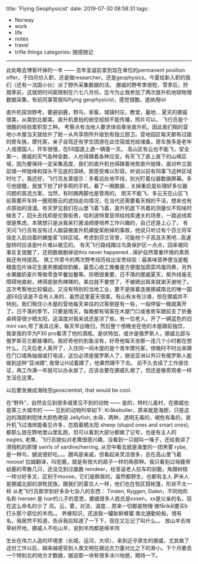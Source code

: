 title: 'Flying Geophysicist'
date: 2019-07-30 08:58:31
tags:
- Norway
- work
- life
- notes
- travel
- trifle things
categories: 随感随记
---

此处略去博客坏掉的一年 —— 去年圣诞前拿到现在单位的permanent position offer，于四月份入职，还是做researcher，还是geophysics。今夏给新入职的我们（还有一法国小伙）派了野外采集数据的活。
挪威的野考季很短，雪季后，狩猎季前，这就把时间窗限制在六七八月份。迄今为止我参加了两次直升机地球物理数据采集，有前同事管我叫flying geophysicist，感觉很酷，遂纳用lol

直升机探测野考，要避驯鹿，野鸟，家畜，城镇村庄，教堂，墓地… 
夏天的挪威很美，从南到北都美。直升机里拍的俯空视频不能传播，照片可以。
飞行员是个很酷的经验累积型工种。
考察点有当地人要求体验乘坐直升机，因此我们租的营地小木屋当天就给升了舱－从共享厕所升级到有独立厨卫。营地园区每天都有过路的房车族，摩托客，亲子自驾还有学生团游在此住宿或充给储备。房车族多是老年人或德国人，开车很慢，在E6国道上遇一辆塞一天。
高山区有云也不能飞，安全第一，挪威的天气各种变数，人也得跟着各种应变。有天飞了直上直下的山峰区域，因为要保持一定采集高度，我们的直升机也得跟着地势直升陡降，面对杵立面前墙一样陡峰和探头不见底的深峡，那感受难以形容。听说以前有同事飞这种区域时吐了，我还好，飞行员友善提示：多看远处地平线，别光盯着仪器数据屏幕。多亏他提醒，我放下拍了好多照的手机，看了一眼数据…
关掉重启是处理好多仪器问题的首选方案，当然，有时踢两脚也是管用的。
雨天不能飞，多云天在山区飞前需要开车转一圈观察云的遮挡走向情况，在当代还需要看天相的干活，想来也有点原始的浪漫。有天梦见我们在山里飞着飞着，直升机底下吊着的测量仪不知啥时候丢了，回头去找却是伦敦街景，哈利波特里巫师给线索通关的场景，一路追线索很是焦虑。本猜想只是派我来打酱油顺便培养工作兴趣的，自己还是上心了。
有天问飞行员有没有过人脑袋被直升机螺旋桨削掉的事故，他说只听过有个芬兰将军误走入启动着的螺旋桨飞转区域。考虑到芬兰背景，可能他个子高且天黑吧…高速旋转时应该是叶片难以被见的。
有天飞行路线蹭过鸟类保护区一点点，回来被同事反复提醒了，还把数据删掉说this never happened...保护自然尊重环境的素质我还有待提高。
换工作至今的两次野考经历给出宝贵经验：最美味营养便当是粗粮面包片抹花生酱夹挪威棕奶酪，最宽心收工晚餐是方便面加蔬菜鸡蛋同煮，另外水果酸奶麦片等做零食早餐加餐等。防晒很重要，日不落的挪威夏天，紫外线毫无障碍地直射，烤得皮肤热辣辣的。美白就不要想了，不被晒出斑来就谢天谢地了。这次考察地比较偏远，又没有特别的当地工业，要不是挨着连接挪威南北的唯一国道E6应该是不会有人来的，虽然这里夏天很美，有山有水有沙滩，但在挪威并不特别。我们租住小木屋的营地每天来往的过客倒是有一些，一般停留一晚就离开了。日不落的季节，只要是晴天，每晚都有宿客在木屋门口或者房车跟前支了折叠桌椅穿很少晒太阳，这温度对我来说还是凉了些。有一位老人，开了一辆蓝色的旧mini van,带了渔具过来，每天早出晚归，然后整个傍晚坐在他的木屋跟前独饮，我拿我的华为P30 pro看清了他的酒瓶，是伏特加，或许是俄罗斯人，挪威北部与俄罗斯芬兰都接壤的。我好奇他钓到鱼没有，好奇他每天坐那一连几个小时都在想什么。几天后老人离开了，入住同一间木屋的是个青年摩托客，傍晚时不时出来蹲在门口墙角抽烟或打电话，这位必须是俄罗斯人了，据说亚洲以外只有俄罗斯人能做到这种“亚洲蹲”, 我曾让H试着蹲了，他果然蹲不下去。
前不久去续了工作居住证，再工作满一年就可以办永居了。应该会要在挪威扎根了，但还是像旁观者一样生活在这里。

以后要发展成海陆空geoscientist, that would be cool.

在“野外”，自然会见到很多城里见不到的动物 —— 是的，特村儿虽村，在挪威也是第三大城市的 —— 见到的动物列举如下:
Kråkeboller，原来就是海胆，只是这边的海胆刺短体大颜色艳丽
Jellyfish, 水母，两种，透明无毒的，褐色有毒的，直升机飞过海岸能看见许多，忽扇着晒太阳
sheep (stupid ones and smart ones), 都那么放在野地里山里乱跑，但可以看到大部分都做了记号，也是有主人的
eagles, 老鹰，飞行员貌似对老鹰很感兴趣，没看到一只就叫一嗓子，还给我讲了滑翔机的原理
swirls of sardine/herring, 从空中看去就是海里的一团黑雾
rybe,是一种鸟，据说很好吃。。。跟鸡是亲戚，但看起来灵活很多，总在高山里飞着
moose! 拉姆翻译，叫驼鹿，就是有很大的扇子一样的角那种。我只看到过母鹿带幼鹿的零散几只，还没见到过雄鹿
reindeer，给圣诞老人拉车的驯鹿，角跟树枝一样分好多叉，区别于moose，它们是群居的，虽然都野生，也都有主人
萨米人是挪威北部的游牧民族，跟我们的蒙古人一样，他们也在牧区搭帐篷，形状不太一样
从老飞行员那学到好多杂七杂八的东西：
   Tinden, Ryggen, Dalen，不同地形名称
   Iversen 是 Ivar的儿子的意思，挪威很多人姓氏是xxsen，xx是父亲的名，现在这么命名的少了
   风，云，雾，对流，温度… 原来一切都是物理
   做fårikål要买b打头那个部位的羊肉。。
   养蜂知识，还送我一罐新鲜蜂蜜
   南北通勤轮船，很有名，我居然不知道。告诉我后知道了一下下，现在又忘记了叫什么。。
   放山羊去啃草树开地，挪威人不吃山羊，说到羊肉都是绵羊肉

生长在伟力人造的环境里（长城，运河，大坝），来到近乎原生的挪威，尤其做了这份工作以后，越来越感受到人类文明在跟远古力量对比之下的渺小。下个月要去一个特别北的地方才数据，据说那一块有很多冰川地貌，期待一下。


